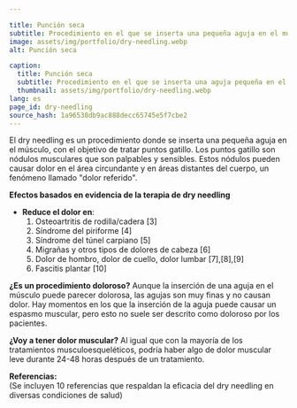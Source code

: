 ```yaml
---

title: Punción seca
subtitle: Procedimiento en el que se inserta una pequeña aguja en el músculo, con el objetivo de tratar los puntos gatillo. Los puntos gatillo son nódulos musculares que son palpables y sensibles al tacto. Estos nódulos pueden causar dolor en el área circundante y en áreas distantes del cuerpo, un fenómeno llamado "dolor referido".
image: assets/img/portfolio/dry-needling.webp
alt: Punción seca

caption:
  title: Punción seca
  subtitle: Procedimiento en el que se inserta una aguja pequeña en el músculo, con el objetivo de tratar puntos gatillo.
  thumbnail: assets/img/portfolio/dry-needling.webp
lang: es
page_id: dry-needling
source_hash: 1a96538db9ac888decc65745e5f7cbe2
---
```

El dry needling es un procedimiento donde se inserta una pequeña aguja en el músculo, con el objetivo de tratar puntos gatillo. Los puntos gatillo son nódulos musculares que son palpables y sensibles. Estos nódulos pueden causar dolor en el área circundante y en áreas distantes del cuerpo, un fenómeno llamado "dolor referido". 

**Efectos basados en evidencia de la terapia de dry needling** 

- **Reduce el dolor en**:
  1. Osteoartritis de rodilla/cadera \[3\]
  2. Síndrome del piriforme \[4\]
  3. Síndrome del túnel carpiano \[5\]
  4. Migrañas y otros tipos de dolores de cabeza \[6\]
  5. Dolor de hombro, dolor de cuello, dolor lumbar \[7\],\[8\],\[9\]
  6. Fascitis plantar \[10\]

**¿Es un procedimiento doloroso?**
Aunque la inserción de una aguja en el músculo puede parecer dolorosa, las agujas son muy finas y no causan dolor. Hay momentos en los que la inserción de la aguja puede causar un espasmo muscular, pero esto no suele ser descrito como doloroso por los pacientes.

**¿Voy a tener dolor muscular?**
Al igual que con la mayoría de los tratamientos musculoesqueléticos, podría haber algo de dolor muscular leve durante 24-48 horas después de un tratamiento.

**Referencias:**  
(Se incluyen 10 referencias que respaldan la eficacia del dry needling en diversas condiciones de salud)